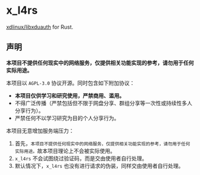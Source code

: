 # x_l4rs

[xdlinux/libxduauth](https://github.com/xdlinux/libxduauth) for Rust.

## 声明

**本项目不提供任何现实中的网络服务，仅提供相关功能实现的参考，请勿用于任何实际用途。**

本项目以 `AGPL-3.0` 协议开源。同时包含如下附加协议：

- **本项目仅供学习和研究使用，严禁商用、滥用。**
- 不得广泛传播（严禁包括但不限于网盘分享、群组分享等一次性或持续性多人分享行为）。
- 严禁任何不以学习研究为目的个人分享行为。

本项目无意增加服务端压力：

1. 首先，`本项目不提供任何现实中的网络服务，仅提供相关功能实现的参考，请勿用于任何实际用途。`故本项目理论上不会被实际使用。
2. `x_l4rs` 不会试图绕过验证码，而是交由使用者自行处理。
3. 默认情况下，`x_l4rs` 也没有进行请求的伪装，同样交由使用者自行处理。